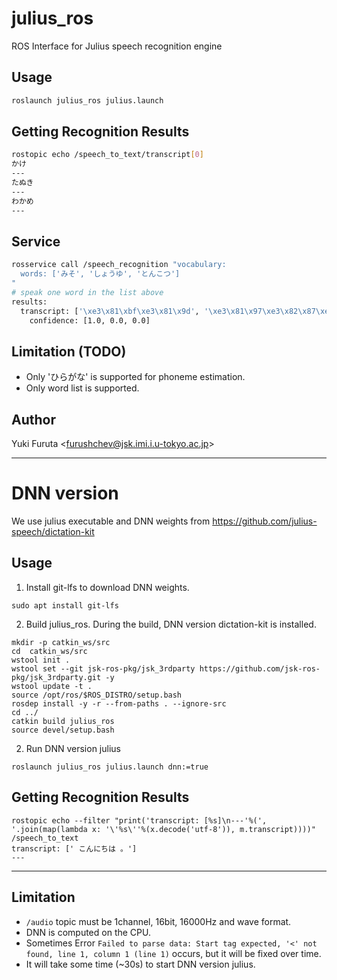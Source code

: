 julius_ros
==========

ROS Interface for Julius speech recognition engine

## Usage

``` bash
roslaunch julius_ros julius.launch
```

## Getting Recognition Results

``` bash
rostopic echo /speech_to_text/transcript[0]
かけ
---
たぬき
---
わかめ
---
```

## Service

``` bash
rosservice call /speech_recognition "vocabulary:
  words: ['みそ', 'しょうゆ', 'とんこつ']
"
# speak one word in the list above
results: 
  transcript: ['\xe3\x81\xbf\xe3\x81\x9d', '\xe3\x81\x97\xe3\x82\x87\xe3\x81\x86\xe3\x82\x86', '\xe3\x81\xa8\xe3\x82\x93\xe3\x81\x93\xe3\x81\xa4']
    confidence: [1.0, 0.0, 0.0]
```

## Limitation (TODO)

- Only 'ひらがな' is supported for phoneme estimation.
- Only word list is supported.

## Author

Yuki Furuta <<furushchev@jsk.imi.i.u-tokyo.ac.jp>>


---

# DNN version

We use julius executable and DNN weights from https://github.com/julius-speech/dictation-kit

## Usage

1. Install git-lfs to download DNN weights.
```
sudo apt install git-lfs
```

2. Build julius_ros. During the build, DNN version dictation-kit is installed.

```
mkdir -p catkin_ws/src
cd  catkin_ws/src
wstool init .
wstool set --git jsk-ros-pkg/jsk_3rdparty https://github.com/jsk-ros-pkg/jsk_3rdparty.git -y
wstool update -t .
source /opt/ros/$ROS_DISTRO/setup.bash
rosdep install -y -r --from-paths . --ignore-src
cd ../
catkin build julius_ros
source devel/setup.bash
```

2. Run DNN version julius

```
roslaunch julius_ros julius.launch dnn:=true
```

## Getting Recognition Results
```
rostopic echo --filter "print('transcript: [%s]\n---'%(', '.join(map(lambda x: '\'%s\''%(x.decode('utf-8')), m.transcript))))" /speech_to_text
transcript: [' こんにちは 。']
---
```

---
## Limitation
- `/audio` topic must be 1channel, 16bit, 16000Hz and wave format.
- DNN is computed on the CPU.
- Sometimes Error `Failed to parse data: Start tag expected, '<' not found, line 1, column 1 (line 1)` occurs, but it will be fixed over time.
- It will take some time (~30s) to start DNN version julius.
